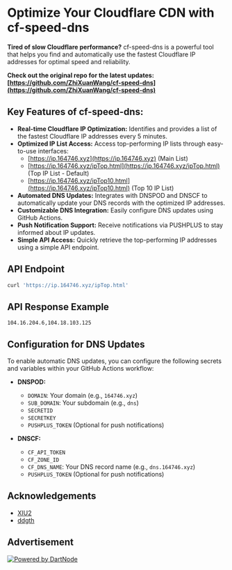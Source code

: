 # Optimize Your Cloudflare CDN with cf-speed-dns

**Tired of slow Cloudflare performance?** cf-speed-dns is a powerful tool that helps you find and automatically use the fastest Cloudflare IP addresses for optimal speed and reliability.

**Check out the original repo for the latest updates: [https://github.com/ZhiXuanWang/cf-speed-dns](https://github.com/ZhiXuanWang/cf-speed-dns)**

## Key Features of cf-speed-dns:

*   **Real-time Cloudflare IP Optimization:** Identifies and provides a list of the fastest Cloudflare IP addresses every 5 minutes.
*   **Optimized IP List Access:** Access top-performing IP lists through easy-to-use interfaces:
    *   [https://ip.164746.xyz](https://ip.164746.xyz) (Main List)
    *   [https://ip.164746.xyz/ipTop.html](https://ip.164746.xyz/ipTop.html) (Top IP List - Default)
    *   [https://ip.164746.xyz/ipTop10.html](https://ip.164746.xyz/ipTop10.html) (Top 10 IP List)
*   **Automated DNS Updates:** Integrates with DNSPOD and DNSCF to automatically update your DNS records with the optimized IP addresses.
*   **Customizable DNS Integration:** Easily configure DNS updates using GitHub Actions.
*   **Push Notification Support:** Receive notifications via PUSHPLUS to stay informed about IP updates.
*   **Simple API Access:** Quickly retrieve the top-performing IP addresses using a simple API endpoint.

## API Endpoint

```bash
curl 'https://ip.164746.xyz/ipTop.html'
```

## API Response Example

```
104.16.204.6,104.18.103.125
```

## Configuration for DNS Updates

To enable automatic DNS updates, you can configure the following secrets and variables within your GitHub Actions workflow:

*   **DNSPOD:**
    *   `DOMAIN`: Your domain (e.g., `164746.xyz`)
    *   `SUB_DOMAIN`: Your subdomain (e.g., `dns`)
    *   `SECRETID`
    *   `SECRETKEY`
    *   `PUSHPLUS_TOKEN` (Optional for push notifications)

*   **DNSCF:**
    *   `CF_API_TOKEN`
    *   `CF_ZONE_ID`
    *   `CF_DNS_NAME`: Your DNS record name (e.g., `dns.164746.xyz`)
    *   `PUSHPLUS_TOKEN` (Optional for push notifications)

## Acknowledgements

*   [XIU2](https://github.com/XIU2/CloudflareSpeedTest)
*   [ddgth](https://github.com/ddgth/cf2dns)

## Advertisement

[![Powered by DartNode](https://dartnode.com/branding/DN-Open-Source-sm.png)](https://dartnode.com "Powered by DartNode - Free VPS for Open Source")